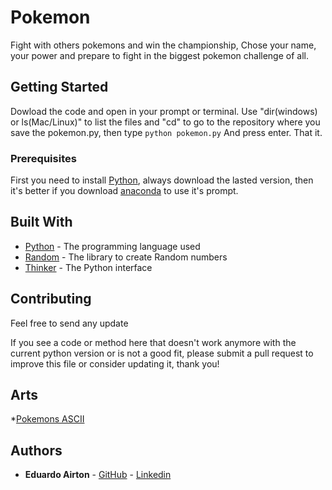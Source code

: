 # Pokemon

Fight with others pokemons and win the championship, Chose your name, your power and prepare to fight in the biggest pokemon challenge of all.

## Getting Started

Dowload the code and open in your prompt or terminal. Use "dir(windows) or ls(Mac/Linux)" to list the files and "cd" to go to the repository where you save the pokemon.py, then type 
```python pokemon.py```
And press enter. That it.

### Prerequisites

First you need to install [Python](https://www.python.org/downloads/), always download the lasted version, then it's better if you download [anaconda](https://conda.io/miniconda.html) to use it's prompt. 

## Built With

* [Python](https://www.python.org/) - The programming language used
* [Random](https://docs.python.org/3/library/random.html) - The library to create Random numbers
* [Thinker](https://docs.python.org/2/library/tkinter.html) - The Python interface


## Contributing
Feel free to send any update 

If you see a code or method here that doesn't work anymore with the current python version or is not a good fit, please submit a pull request to improve this file or consider updating it, thank you!

## Arts
*[Pokemons ASCII](http://ascii.co.uk/art/pokemon)

## Authors

* **Eduardo Airton** - [GitHub](https://github.com/EduardoAirton) - [Linkedin](https://www.linkedin.com/in/eduardo-airton/)
